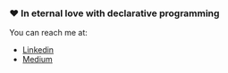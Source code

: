 ### ❤️ In eternal love with declarative programming

You can reach me at:

- [Linkedin](https://www.linkedin.com/in/onnerb/?locale=en_US)
- [Medium](https://onnerb.medium.com)
